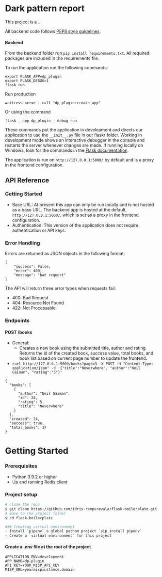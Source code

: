 # Dark pattern report

This project is a ..

All backend code follows [PEP8 style guidelines](https://www.python.org/dev/peps/pep-0008/). 

#### Backend

From the backend folder run `pip install requirements.txt`. All required packages are included in the requirements file. 

To run the application run the following commands: 
```
export FLASK_APP=dp_plugin
export FLASK_DEBUG=1
flask run
```

Run production
```
waitress-serve --call "dp_plugin:create_app"
```

Or using the command
```
flask --app dp_plugin --debug run
```

These commands put the application in development and directs our application to use the `__init__.py` file in our flaskr folder. Working in development mode shows an interactive debugger in the console and restarts the server whenever changes are made. If running locally on Windows, look for the commands in the [Flask documentation](http://flask.pocoo.org/docs/1.0/tutorial/factory/).

The application is run on `http://127.0.0.1:5000/` by default and is a proxy in the frontend configuration. 

## API Reference

### Getting Started
- Base URL: At present this app can only be run locally and is not hosted as a base URL. The backend app is hosted at the default, `http://127.0.0.1:5000/`, which is set as a proxy in the frontend configuration. 
- Authentication: This version of the application does not require authentication or API keys. 

### Error Handling
Errors are returned as JSON objects in the following format:
```
{
    "success": False, 
    "error": 400,
    "message": "bad request"
}
```
The API will return three error types when requests fail:
- 400: Bad Request
- 404: Resource Not Found
- 422: Not Processable 

### Endpoints 

#### POST /books
- General:
    - Creates a new book using the submitted title, author and rating. Returns the id of the created book, success value, total books, and book list based on current page number to update the frontend. 
- `curl http://127.0.0.1:5000/books?page=3 -X POST -H "Content-Type: application/json" -d '{"title":"Neverwhere", "author":"Neil Gaiman", "rating":"5"}'`
```
{
  "books": [
    {
      "author": "Neil Gaiman",
      "id": 24,
      "rating": 5,
      "title": "Neverwhere"
    }
  ],
  "created": 24,
  "success": true,
  "total_books": 17
}
```

# Getting Started

### Prerequisites

- Python 3.9.2 or higher
- Up and running Redis client

### Project setup
```sh
# clone the repo
$ git clone https://github.com/idris-rampurawala/flask-boilerplate.git
# move to the project folder
$ cd flask-boilerplate

### Creating virtual environment
- Install `pipenv` a global python project `pip install pipenv`
- Create a `virtual environment` for this project
```

#### Create a .env file at the root of the project
```
APPLICATION_ENV=development
APP_NAME=dp-plugin
API_KEY=YOUR_MISP_API_KEY
MISP_URL=yourmispinstance.domain
```